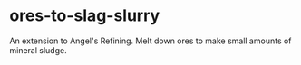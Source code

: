 # ores-to-slag-slurry
An extension to Angel's Refining. Melt down ores to make small amounts of mineral sludge.

